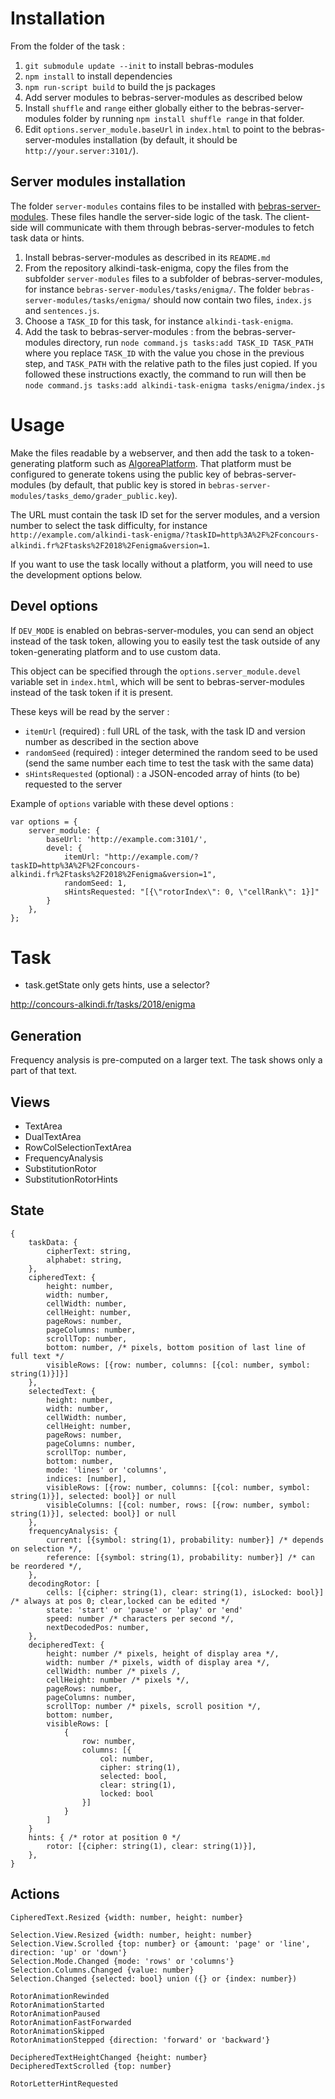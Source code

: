 # Installation
 
From the folder of the task :
  
1. `git submodule update --init` to install bebras-modules
2. `npm install` to install dependencies
3. `npm run-script build` to build the js packages
4. Add server modules to bebras-server-modules as described below
5. Install `shuffle` and `range` either globally either to the bebras-server-modules folder by running `npm install shuffle range` in that folder.
6. Edit `options.server_module.baseUrl` in `index.html` to point to the bebras-server-modules installation (by default, it should be `http://your.server:3101/`).

## Server modules installation

The folder `server-modules` contains files to be installed with [bebras-server-modules](https://github.com/France-ioi/bebras-server-modules). These files handle the server-side logic of the task. The client-side will communicate with them through bebras-server-modules to fetch task data or hints.

1. Install bebras-server-modules as described in its `README.md`
2. From the repository alkindi-task-enigma, copy the files from the subfolder `server-modules` files to a subfolder of bebras-server-modules, for instance `bebras-server-modules/tasks/enigma/`. The folder `bebras-server-modules/tasks/enigma/` should now contain two files, `index.js` and `sentences.js`.
3. Choose a `TASK_ID` for this task, for instance `alkindi-task-enigma`.
4. Add the task to bebras-server-modules : from the bebras-server-modules directory, run `node command.js tasks:add TASK_ID TASK_PATH` where you replace `TASK_ID` with the value you chose in the previous step, and `TASK_PATH` with the relative path to the files just copied. If you followed these instructions exactly, the command to run will then be `node command.js tasks:add alkindi-task-enigma tasks/enigma/index.js`

# Usage

Make the files readable by a webserver, and then add the task to a token-generating platform such as [AlgoreaPlatform](https://github.com/France-ioi/AlgoreaPlatform). That platform must be configured to generate tokens using the public key of bebras-server-modules (by default, that public key is stored in `bebras-server-modules/tasks_demo/grader_public.key`).

The URL must contain the task ID set for the server modules, and a version number to select the task difficulty, for instance `http://example.com/alkindi-task-enigma/?taskID=http%3A%2F%2Fconcours-alkindi.fr%2Ftasks%2F2018%2Fenigma&version=1`.

If you want to use the task locally without a platform, you will need to use the development options below.

## Devel options

If `DEV_MODE` is enabled on bebras-server-modules, you can send an object instead of the task token, allowing you to easily test the task outside of any token-generating platform and to use custom data.

This object can be specified through the `options.server_module.devel` variable set in `index.html`, which will be sent to bebras-server-modules instead of the task token if it is present.

These keys will be read by the server :
* `itemUrl` (required) : full URL of the task, with the task ID and version number as described in the section above
* `randomSeed` (required) : integer determined the random seed to be used (send the same number each time to test the task with the same data)
* `sHintsRequested` (optional) : a JSON-encoded array of hints (to be) requested to the server

Example of `options` variable with these devel options :
```
var options = {
    server_module: {
        baseUrl: 'http://example.com:3101/',
        devel: {
            itemUrl: "http://example.com/?taskID=http%3A%2F%2Fconcours-alkindi.fr%2Ftasks%2F2018%2Fenigma&version=1",
            randomSeed: 1,
            sHintsRequested: "[{\"rotorIndex\": 0, \"cellRank\": 1}]"
        }
    },
};
```

# Task

- task.getState only gets hints, use a selector?

http://concours-alkindi.fr/tasks/2018/enigma

## Generation

Frequency analysis is pre-computed on a larger text.
The task shows only a part of that text.



## Views

- TextArea
- DualTextArea
- RowColSelectionTextArea
- FrequencyAnalysis
- SubstitutionRotor
- SubstitutionRotorHints

## State

    {
        taskData: {
            cipherText: string,
            alphabet: string,
        },
        cipheredText: {
            height: number,
            width: number,
            cellWidth: number,
            cellHeight: number,
            pageRows: number,
            pageColumns: number,
            scrollTop: number,
            bottom: number, /* pixels, bottom position of last line of full text */
            visibleRows: [{row: number, columns: [{col: number, symbol: string(1)}]}]
        },
        selectedText: {
            height: number,
            width: number,
            cellWidth: number,
            cellHeight: number,
            pageRows: number,
            pageColumns: number,
            scrollTop: number,
            bottom: number,
            mode: 'lines' or 'columns',
            indices: [number],
            visibleRows: [{row: number, columns: [{col: number, symbol: string(1)}], selected: bool}] or null
            visibleColumns: [{col: number, rows: [{row: number, symbol: string(1)}], selected: bool}] or null
        },
        frequencyAnalysis: {
            current: [{symbol: string(1), probability: number}] /* depends on selection */,
            reference: [{symbol: string(1), probability: number}] /* can be reordered */,
        },
        decodingRotor: [
            cells: [{cipher: string(1), clear: string(1), isLocked: bool}] /* always at pos 0; clear,locked can be edited */
            state: 'start' or 'pause' or 'play' or 'end'
            speed: number /* characters per second */,
            nextDecodedPos: number,
        },
        decipheredText: {
            height: number /* pixels, height of display area */,
            width: number /* pixels, width of display area */,
            cellWidth: number /* pixels /,
            cellHeight: number /* pixels */,
            pageRows: number,
            pageColumns: number,
            scrollTop: number /* pixels, scroll position */,
            bottom: number,
            visibleRows: [
                {
                    row: number,
                    columns: [{
                        col: number,
                        cipher: string(1),
                        selected: bool,
                        clear: string(1),
                        locked: bool
                    }]
                }
            ]
        }
        hints: { /* rotor at position 0 */
            rotor: [{cipher: string(1), clear: string(1)}],
        },
    }

## Actions

    CipheredText.Resized {width: number, height: number}

    Selection.View.Resized {width: number, height: number}
    Selection.View.Scrolled {top: number} or {amount: 'page' or 'line', direction: 'up' or 'down'}
    Selection.Mode.Changed {mode: 'rows' or 'columns'}
    Selection.Columns.Changed {value: number}
    Selection.Changed {selected: bool} union ({} or {index: number})

    RotorAnimationRewinded
    RotorAnimationStarted
    RotorAnimationPaused
    RotorAnimationFastForwarded
    RotorAnimationSkipped
    RotorAnimationStepped {direction: 'forward' or 'backward'}

    DecipheredTextHeightChanged {height: number}
    DecipheredTextScrolled {top: number}

    RotorLetterHintRequested



